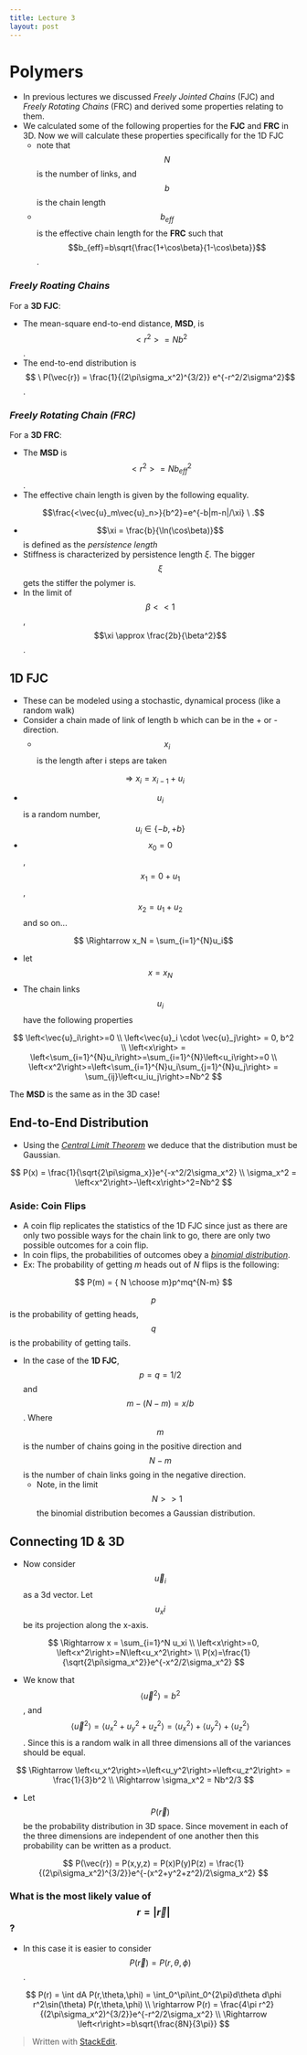 ```yaml
---
title: Lecture 3
layout: post
---
```


# Polymers

* In previous lectures we discussed *Freely Jointed Chains* (FJC) and *Freely Rotating Chains* (FRC) and derived some properties relating to them.
* We calculated some of the following properties for the **FJC** and **FRC** in 3D. Now we will calculate these properties specifically for the 1D FJC
	* note that $$N$$ is the number of links, and $$b$$ is the chain length
	* $$b_{eff}$$ is the effective chain length for the **FRC** such that $$b_{eff}=b\sqrt{\frac{1+\cos\beta}{1-\cos\beta}}$$.

### *Freely Roating Chains*

For a **3D FJC**:

- The mean-square end-to-end distance, **MSD**, is $$<r^2> = Nb^2$$.
- The end-to-end distribution is $$ \ P(\vec{r}) = \frac{1}{(2\pi\sigma_x^2)^{3/2}} e^{-r^2/2\sigma^2}$$.

### *Freely Rotating Chain (FRC)*

For a **3D FRC**:

- The **MSD** is $$<r^2> = Nb_{eff}^2$$.
- The effective chain length is given by the following equality.

$$\frac{<\vec{u}_m\vec{u}_n>}{b^2}=e^{-b|m-n|/\xi} \ .$$


* $$\xi = \frac{b}{\ln(\cos\beta)}$$ is defined as the *persistence length* 
* Stiffness is characterized by persistence length $\xi$. The bigger $$\xi$$ gets the stiffer the polymer is.
* In the limit of $$\beta<<1$$,  $$\xi \approx \frac{2b}{\beta^2}$$.

## 1D FJC

* These can be modeled using a stochastic, dynamical process (like a random walk)
*  Consider a chain made of link of length b which can be in the + or - direction.
	* $$x_i$$ is the length after i steps are taken

$$ \Rightarrow x_i = x_{i-1} + u_i $$

* $$u_i$$ is a random number, $$u_i \in \{-b,+b\}$$
* $$x_0=0$$, $$x_1=0+u_1$$, $$x_2=u_1+u_2$$ and so on...

$$ \Rightarrow x_N = \sum_{i=1}^{N}u_i$$

* let $$x = x_N$$
* The chain links $$u_i$$ have the following properties

$$
\left<\vec{u}_i\right>=0 \\ \left<\vec{u}_i \cdot \vec{u}_j\right> = 0, b^2 \\
\left<x\right> = \left<\sum_{i=1}^{N}u_i\right>=\sum_{i=1}^{N}\left<u_i\right>=0 \\
\left<x^2\right>=\left<\sum_{i=1}^{N}u_i\sum_{j=1}^{N}u_j\right> = \sum_{ij}\left<u_iu_j\right>=Nb^2 
$$

The **MSD** is the same as in the 3D case!

## End-to-End Distribution

* Using the [*Central Limit Theorem*](http://en.wikipedia.org/wiki/Central_limit_theorem) we deduce that the distribution must be Gaussian.

$$
P(x) = \frac{1}{\sqrt{2\pi\sigma_x}}e^{-x^2/2\sigma_x^2} \\ 
\sigma_x^2 = \left<x^2\right>-\left<x\right>^2=Nb^2
$$

### Aside: Coin Flips

* A coin flip replicates the statistics of the 1D FJC since just as there are only two possible ways for the chain link to go, there are only two possible outcomes for a coin flip.
* In coin flips, the probabilities of outcomes obey a [*binomial distribution*](http://en.wikipedia.org/wiki/Binomial_distribution).
* Ex: The probability of getting *m* heads out of *N* flips is the following:

$$ P(m) = { N \choose m}p^mq^{N-m} $$

$$p$$ is the probability of getting heads, $$q$$ is the probability of getting tails.

* In the case of the **1D FJC**, $$p=q=1/2$$ and $$m-(N-m)=x/b$$. Where $$m$$ is the number of chains going in the positive direction and $$N-m$$ is the number of chain links going in the negative direction.
	* Note, in the limit $$N>>1$$ the binomial distribution becomes a Gaussian distribution.

## Connecting 1D & 3D

* Now consider $$\vec{u}_i$$ as a 3d vector. Let $$u_xi$$ be its projection along the x-axis.

$$ \Rightarrow x = \sum_{i=1}^N u_xi \\
\left<x\right>=0, \left<x^2\right>=N\left<u_x^2\right> \\
P(x)=\frac{1}{\sqrt{2\pi\sigma_x^2}}e^{-x^2/2\sigma_x^2} 
$$

* We know that $$\left<\vec{u}^2\right>=b^2$$, and $$\left<\vec{u}^2\right>=\left<u_x^2+u_y^2+u_z^2\right> = \left<u_x^2\right>+\left<u_y^2\right>+\left<u_z^2\right>$$. Since this is a random walk in all three dimensions all of the variances should be equal.

$$ 
\Rightarrow \left<u_x^2\right>=\left<u_y^2\right>=\left<u_z^2\right> = \frac{1}{3}b^2  \\
\Rightarrow \sigma_x^2 = Nb^2/3
$$

* Let $$P(\vec{r})$$ be the probability distribution in 3D space. Since movement in each of the three dimensions are independent of one another then this probability can be written as a product.

$$ P(\vec{r}) = P(x,y,z) = P(x)P(y)P(z) = \frac{1}{(2\pi\sigma_x^2)^{3/2}}e^{-(x^2+y^2+z^2)/2\sigma_x^2} $$

### What is the **most likely** value of $$r=|\vec{r}|$$?

* In this case it is easier to consider $$P(\vec{r})=P(r,\theta,\phi)$$.

$$ P(r) = \int dA P(r,\theta,\phi) = \int_0^\pi\int_0^{2\pi}d\theta d\phi r^2\sin(\theta) P(r,\theta,\phi) \\
\rightarrow P(r) = \frac{4\pi r^2}{(2\pi\sigma_x^2)^{3/2}}e^{-r^2/2\sigma_x^2} \\
\Rightarrow \left<r\right>=b\sqrt{\frac{8N}{3\pi}}
$$

> Written with [StackEdit](https://stackedit.io/).
